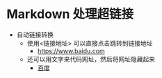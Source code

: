 # Markdown 处理超链接
- 自动链接转换
    - 使用\<链接地址\> 可以直接点击跳转到链接地址
        - <https://www.baidu.com>
    - 还可以用文字来代码网址，然后将网址隐藏起来
        - [百度](https://www.baidu.com)
        
        
        
